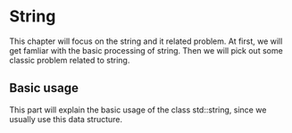 # String

This chapter will focus on the string and it related problem. At first, we will get famliar with the basic processing of string. Then we will pick out some classic problem related to string.

## Basic usage 
This part will explain the basic usage of the class std::string, since we usually use this data structure.

